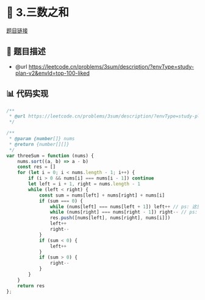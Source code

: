# 🎨 3.三数之和

[题目链接](https://leetcode.cn/problems/3sum/description/?envType=study-plan-v2&envId=top-100-liked)

## 📑 题目描述
* @url https://leetcode.cn/problems/3sum/description/?envType=study-plan-v2&envId=top-100-liked

## 📊 代码实现
```typescript
/**
 * @url https://leetcode.cn/problems/3sum/description/?envType=study-plan-v2&envId=top-100-liked
 */

/**
 * @param {number[]} nums
 * @return {number[][]}
 */
var threeSum = function (nums) {
    nums.sort((a, b) => a - b)
    const res = []
    for (let i = 0; i < nums.length - 1; i++) {
        if (i > 0 && nums[i] === nums[i - 1]) continue
        let left = i + 1, right = nums.length - 1
        while (left < right) {
            const sum = nums[left] + nums[right] + nums[i]
            if (sum === 0) {
                while (nums[left] === nums[left + 1]) left++ // ps: 这里避免相同的元素
                while (nums[right] === nums[right - 1]) right-- // ps: 这里避免相同的元素
                res.push([nums[left], nums[right], nums[i]])
                left++
                right--
            }
            if (sum < 0) {
                left++
            }
            if (sum > 0) {
                right--
            }
        }
    }
    return res
};
```

